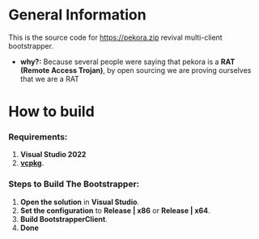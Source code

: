 # General Information
This is the source code for https://pekora.zip revival multi-client bootstrapper.
- **why?:** Because several people were saying that pekora is a **RAT (Remote Access Trojan)**, by open sourcing we are proving ourselves that we are a RAT 

# How to build

### Requirements:
1. **Visual Studio 2022**
2. **[vcpkg](https://learn.microsoft.com/en-us/vcpkg/get_started/get-started-vs?pivots=shell-powershell)**.

### Steps to Build The Bootstrapper:
1. **Open the solution** in **Visual Studio**.
2. **Set the configuration** to **Release | x86** or **Release | x64**.
4. **Build BootstrapperClient**.
5. **Done**
